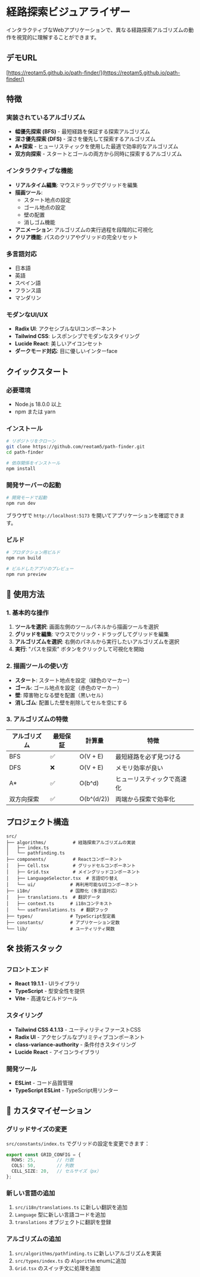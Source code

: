 # 経路探索ビジュアライザー

インタラクティブなWebアプリケーションで、異なる経路探索アルゴリズムの動作を視覚的に理解することができます。

## デモURL
[https://reotam5.github.io/path-finder/](https://reotam5.github.io/path-finder/)

## 特徴

### 実装されているアルゴリズム
- **幅優先探索 (BFS)** - 最短経路を保証する探索アルゴリズム
- **深さ優先探索 (DFS)** - 深さを優先して探索するアルゴリズム  
- **A*探索** - ヒューリスティックを使用した最適で効率的なアルゴリズム
- **双方向探索** - スタートとゴールの両方から同時に探索するアルゴリズム

### インタラクティブな機能
- **リアルタイム編集**: マウスドラッグでグリッドを編集
- **描画ツール**: 
  - スタート地点の設定
  - ゴール地点の設定
  - 壁の配置
  - 消しゴム機能
- **アニメーション**: アルゴリズムの実行過程を段階的に可視化
- **クリア機能**: パスのクリアやグリッドの完全リセット

### 多言語対応
- 日本語
- 英語  
- スペイン語
- フランス語
- マンダリン

### モダンなUI/UX
- **Radix UI**: アクセシブルなUIコンポーネント
- **Tailwind CSS**: レスポンシブでモダンなスタイリング
- **Lucide React**: 美しいアイコンセット
- **ダークモード対応**: 目に優しいインターface

## クイックスタート

### 必要環境
- Node.js 18.0.0 以上
- npm または yarn

### インストール

```bash
# リポジトリをクローン
git clone https://github.com/reotam5/path-finder.git
cd path-finder

# 依存関係をインストール
npm install
```

### 開発サーバーの起動

```bash
# 開発モードで起動
npm run dev
```

ブラウザで `http://localhost:5173` を開いてアプリケーションを確認できます。

### ビルド

```bash
# プロダクション用ビルド
npm run build

# ビルドしたアプリのプレビュー
npm run preview
```

## 📖 使用方法

### 1. 基本的な操作
1. **ツールを選択**: 画面左側のツールパネルから描画ツールを選択
2. **グリッドを編集**: マウスでクリック・ドラッグしてグリッドを編集
3. **アルゴリズムを選択**: 右側のパネルから実行したいアルゴリズムを選択
4. **実行**: "パスを探索" ボタンをクリックして可視化を開始

### 2. 描画ツールの使い方
- **スタート**: スタート地点を設定（緑色のマーカー）
- **ゴール**: ゴール地点を設定（赤色のマーカー）
- **壁**: 障害物となる壁を配置（黒いセル）
- **消しゴム**: 配置した壁を削除してセルを空にする

### 3. アルゴリズムの特徴
| アルゴリズム | 最短保証 | 計算量 | 特徴 |
|-------------|---------|-------|------|
| BFS | ✅ | O(V + E) | 最短経路を必ず見つける |
| DFS | ❌ | O(V + E) | メモリ効率が良い |
| A* | ✅ | O(b^d) | ヒューリスティックで高速化 |
| 双方向探索 | ✅ | O(b^(d/2)) | 両端から探索で効率化 |

## プロジェクト構造

```
src/
├── algorithms/          # 経路探索アルゴリズムの実装
│   ├── index.ts
│   └── pathfinding.ts
├── components/          # Reactコンポーネント
│   ├── Cell.tsx         # グリッドセルコンポーネント
│   ├── Grid.tsx         # メイングリッドコンポーネント
│   ├── LanguageSelector.tsx  # 言語切り替え
│   └── ui/             # 再利用可能なUIコンポーネント
├── i18n/               # 国際化（多言語対応）
│   ├── translations.ts  # 翻訳データ
│   ├── context.ts      # i18nコンテキスト
│   └── useTranslations.ts  # 翻訳フック
├── types/              # TypeScript型定義
├── constants/          # アプリケーション定数
└── lib/                # ユーティリティ関数
```

## 🛠️ 技術スタック

### フロントエンド
- **React 19.1.1** - UIライブラリ
- **TypeScript** - 型安全性を提供
- **Vite** - 高速なビルドツール

### スタイリング
- **Tailwind CSS 4.1.13** - ユーティリティファーストCSS
- **Radix UI** - アクセシブルなプリミティブコンポーネント
- **class-variance-authority** - 条件付きスタイリング
- **Lucide React** - アイコンライブラリ

### 開発ツール
- **ESLint** - コード品質管理
- **TypeScript ESLint** - TypeScript用リンター

## 🔧 カスタマイゼーション

### グリッドサイズの変更
`src/constants/index.ts` でグリッドの設定を変更できます：

```typescript
export const GRID_CONFIG = {
  ROWS: 25,        // 行数
  COLS: 50,        // 列数  
  CELL_SIZE: 20,   // セルサイズ（px）
};
```

### 新しい言語の追加
1. `src/i18n/translations.ts` に新しい翻訳を追加
2. `Language` 型に新しい言語コードを追加
3. `translations` オブジェクトに翻訳を登録

### アルゴリズムの追加
1. `src/algorithms/pathfinding.ts` に新しいアルゴリズムを実装
2. `src/types/index.ts` の `Algorithm` enumに追加
3. `Grid.tsx` のスイッチ文に処理を追加
